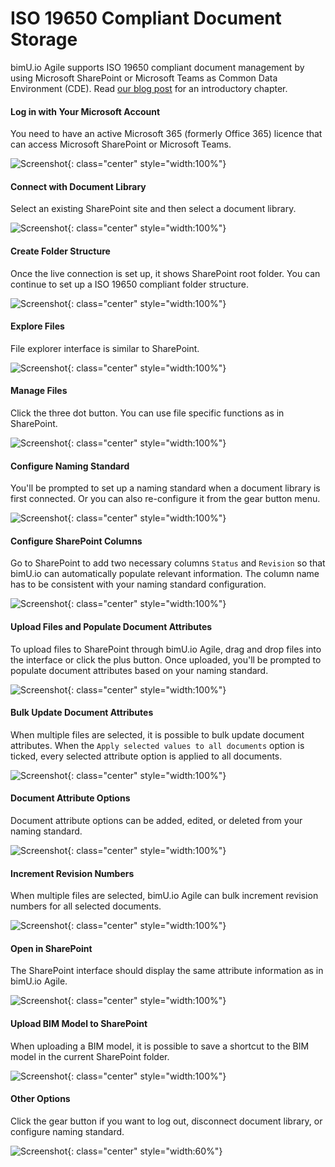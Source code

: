 # ISO 19650 Compliant Document Storage
bimU.io Agile supports ISO 19650 compliant document management by using Microsoft SharePoint or Microsoft Teams as Common Data Environment (CDE). Read <a href="https://bit.ly/bimu-cde" target="_blank">our blog post</a> for an introductory chapter.

#### Log in with Your Microsoft Account
You need to have an active Microsoft 365 (formerly Office 365) licence that can access Microsoft SharePoint or Microsoft Teams.

![Screenshot](../images/sharepoint-login.png){: class="center" style="width:100%"}

#### Connect with Document Library
Select an existing SharePoint site and then select a document library.

![Screenshot](../images/select-doc-lib.gif){: class="center" style="width:100%"}

#### Create Folder Structure
Once the live connection is set up, it shows SharePoint root folder. You can continue to set up a ISO 19650 compliant folder structure.

![Screenshot](../images/bimu-folders.png){: class="center" style="width:100%"}

#### Explore Files
File explorer interface is similar to SharePoint.

![Screenshot](../images/bimu-files.png){: class="center" style="width:100%"}

#### Manage Files
Click the three dot button. You can use file specific functions as in SharePoint.

![Screenshot](../images/sharepoint-function.png){: class="center" style="width:100%"}

#### Configure Naming Standard
You'll be prompted to set up a naming standard when a document library is first connected. Or you can also re-configure it from the gear button menu.

![Screenshot](../images/naming-standard.png){: class="center" style="width:100%"}

#### Configure SharePoint Columns
Go to SharePoint to add two necessary columns `Status` and `Revision` so that bimU.io can automatically populate relevant information. The column name has to be consistent with your naming standard configuration.

![Screenshot](../images/sharepoint-column.png){: class="center" style="width:100%"}

#### Upload Files and Populate Document Attributes
To upload files to SharePoint through bimU.io Agile, drag and drop files into the interface or click the plus button. Once uploaded, you'll be prompted to populate document attributes based on your naming standard.

![Screenshot](../images/upload-file-edit-attributes.png){: class="center" style="width:100%"}

#### Bulk Update Document Attributes
When multiple files are selected, it is possible to bulk update document attributes. When the `Apply selected values to all documents` option is ticked, every selected attribute option is applied to all documents.

![Screenshot](../images/edit-doc-attributes.png){: class="center" style="width:100%"}

#### Document Attribute Options
Document attribute options can be added, edited, or deleted from your naming standard.

![Screenshot](../images/select-attribute.png){: class="center" style="width:100%"}

#### Increment Revision Numbers
When multiple files are selected, bimU.io Agile can bulk increment revision numbers for all selected documents.

![Screenshot](../images/auto-increment-revision.gif){: class="center" style="width:100%"}

#### Open in SharePoint
The SharePoint interface should display the same attribute information as in bimU.io Agile.

![Screenshot](../images/sharepoint-doc-lib.png){: class="center" style="width:100%"}

#### Upload BIM Model to SharePoint
When uploading a BIM model, it is possible to save a shortcut to the BIM model in the current SharePoint folder.

![Screenshot](../images/sharepoint-upload-bim-model.png){: class="center" style="width:100%"}

#### Other Options
Click the gear button if you want to log out, disconnect document library, or configure naming standard.

![Screenshot](../images/doc-lib-options.png){: class="center" style="width:60%"}



